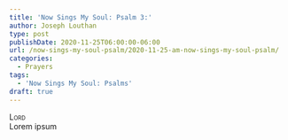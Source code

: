 ```yaml
---
title: 'Now Sings My Soul: Psalm 3:'
author: Joseph Louthan
type: post
publishDate: 2020-11-25T06:00:00-06:00
url: /now-sings-my-soul-psalm/2020-11-25-am-now-sings-my-soul-psalm/
categories:
  - Prayers
tags:
  - 'Now Sings My Soul: Psalms'
draft: true
---
```


</pre>
<div style="font-variant: small-caps;">Lord</div>
Lorem ipsum
</pre>
